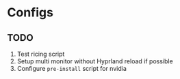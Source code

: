 # Configs

## TODO

1. Test ricing script
2. Setup multi monitor without Hyprland reload if possible
3. Configure `pre-install` script for nvidia
